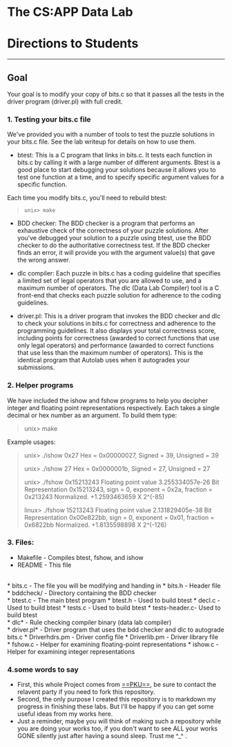# The CS:APP Data Lab
# Directions to Students
---
## Goal
Your goal is to modify your copy of bits.c so that it passes all the
tests in the driver program (driver.pl) with full credit.

### 1. Testing your bits.c file

We've provided you with a number of tools to test the puzzle solutions
in your bits.c file. See the lab writeup for details on how to use
them.

* btest: This is a C program that links in bits.c. It tests each
 function in bits.c by calling it with a large number of different
 arguments. Btest is a good place to start debugging your solutions
 because it allows you to test one function at a time, and to specify
 specific argument values for a specific function.

Each time you modify bits.c, you'll need to rebuild btest:

>     unix> make 

* BDD checker: The BDD checker is a program that performs an exhaustive
 check of the correctness of your puzzle solutions. After you've
 debugged your solution to a puzzle using btest, use the BDD checker to
 do the authoritative correctness test. If the BDD checker finds an
 error, it will provide you with the argument value(s) that gave the
 wrong answer.

* dlc compiler: Each puzzle in bits.c has a coding guideline that
specifies a limited set of legal operators that you are allowed to
use, and a maximum number of operators.  The dlc (Data Lab
Compiler) tool is a C front-end that checks each puzzle solution for
adherence to the coding guidelines.

* driver.pl: This is a driver program that invokes the BDD checker and
dlc to check your solutions in bits.c for correctness and adherence to
the programming guidelines. It also displays your total correctness
score, including points for correctness (awarded to correct functions
that use only legal operators) and performance (awarded to correct
functions that use less than the maximum number of operators).	This is
the identical program that Autolab uses when it autogrades your
submissions.

### 2. Helper programs

We have included the ishow and fshow programs to help you decipher
integer and floating point representations respectively. Each takes a
single decimal or hex number as an argument. To build them type:

  >  unix> make

Example usages:

  >  unix> ./ishow 0x27
  >  Hex = 0x00000027,	Signed = 39,	Unsigned = 39
  >
  >  unix> ./ishow 27
  >  Hex = 0x0000001b,	Signed = 27,	Unsigned = 27
  >
  >  unix> ./fshow 0x15213243
  >  Floating point value 3.255334057e-26
  >  Bit Representation 0x15213243, sign = 0, exponent = 0x2a, fraction = 0x213243
  >  Normalized.  +1.2593463659 X 2^(-85)
  >
  >  linux> ./fshow 15213243
  >  Floating point value 2.131829405e-38
  >  Bit Representation 0x00e822bb, sign = 0, exponent = 0x01, fraction = 0x6822bb
  >  Normalized.  +1.8135598898 X 2^(-126)

### 3. Files:
* Makefile	- Compiles btest, fshow, and ishow
* README		- This file
<br>
* bits.c		- The file you will be modifying and handing in
* bits.h		- Header file
<br>
* bddcheck/	- Directory containing the BDD checker
<br>
* btest.c		- The main btest program
* btest.h	- Used to build btest
* decl.c	- Used to build btest
* tests.c       - Used to build btest
* tests-header.c- Used to build btest
<br>
* dlc*		- Rule checking compiler binary (data lab compiler)	 
<br>
* driver.pl*	- Driver program that uses the bdd checker and dlc to autograde bits.c
  * Driverhdrs.pm - Driver config file
  * Driverlib.pm	- Driver library file
<br>
* fshow.c		- Helper for examining floating-point representations
* ishow.c		- Helper for examining integer representations

### 4.some words to say
* First, this whole Project comes from [==PKU==](https://www.pku.edu.cn), be sure to contact the relavent party if you need to fork this repository.
* Second, the only purpose I created this repository is to markdown my progress in finishing these labs. But I'll be happy if you can get some useful ideas from my works here.
* Just a reminder, maybe you will think of making such a repository while you are doing your works too, if you don't want to see ALL your works GONE silently just after having a sound sleep. Trust me \^_^ .